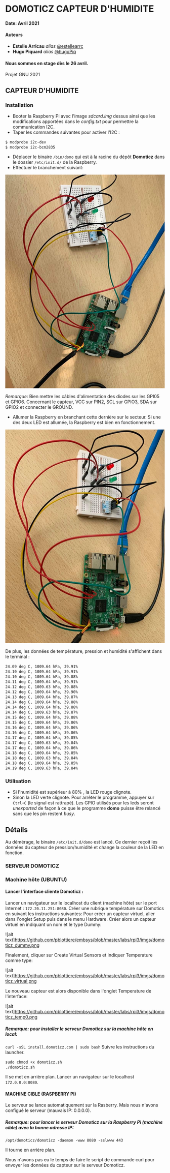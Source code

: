 # DOMOTICZ CAPTEUR D'HUMIDITE

#### Date: Avril 2021
#### Auteurs
* **Estelle Arricau** _alias_ [@estellearrc](https://github.com/estellearrc)
* **Hugo Piquard** _alias_ [@hugoPiq](https://github.com/hugoPiq)
#### Nous sommes en stage dès le 26 avril.
Projet GNU 2021



## CAPTEUR D'HUMIDITE
### Installation
* Booter la Raspberry Pi avec l'image *sdcard.img* dessus ainsi que les modifications apportées dans le *config.txt* pour permettre la communication I2C.
* Taper les commandes suivantes pour activer l'I2C :

```` shell
$ modprobe i2c-dev
$ modprobe i2c-bcm2835
````

* Déplacer le binaire ```/bin/domo``` qui est à la racine du dépôt **Domoticz** dans le dossier ```/etc/init.d/``` de la Raspberry.
* Effectuer le branchement suivant:

![alt text](https://github.com/hugoPiq/Domoticz/blob/main/img/176168470_506479097198002_6097645515706769262_n.jpg)

*Remarque*: Bien mettre les câbles d'alimentation des diodes sur les GPI05 et GPIO6. Concernant le capteur, VCC sur PIN2, SCL sur GPIO3, SDA sur GPIO2 et connecter le GROUND. 

* Allumer la Raspberry en branchant cette dernière sur le secteur. Si une des deux LED est allumée, la Raspberry est bien en fonctionnement.

![alt text](https://github.com/hugoPiq/Domoticz/blob/main/img/ImagePinSwitchON.jpg)

De plus, les données de température, pression et humidité s'affichent dans le terminal :
````
24.09 deg C, 1009.64 hPa, 39.91%
24.10 deg C, 1009.64 hPa, 39.91%
24.10 deg C, 1009.64 hPa, 39.88%
24.11 deg C, 1009.64 hPa, 39.91%
24.12 deg C, 1009.63 hPa, 39.88%
24.12 deg C, 1009.64 hPa, 39.90%
24.13 deg C, 1009.64 hPa, 39.87%
24.14 deg C, 1009.64 hPa, 39.88%
24.14 deg C, 1009.64 hPa, 39.88%
24.14 deg C, 1009.63 hPa, 39.87%
24.15 deg C, 1009.64 hPa, 39.88%
24.15 deg C, 1009.64 hPa, 39.86%
24.16 deg C, 1009.64 hPa, 39.86%
24.16 deg C, 1009.64 hPa, 39.86%
24.17 deg C, 1009.64 hPa, 39.85%
24.17 deg C, 1009.63 hPa, 39.84%
24.17 deg C, 1009.64 hPa, 39.86%
24.18 deg C, 1009.64 hPa, 39.85%
24.18 deg C, 1009.63 hPa, 39.84%
24.18 deg C, 1009.64 hPa, 39.85%
24.19 deg C, 1009.63 hPa, 39.84%
````

### Utilisation
* Si l'humidité est supérieur à 80% , la LED rouge clignote.
* Sinon la LED verte clignote.
Pour arrêter le programme, appuyer sur ```Ctrl+C``` (le signal est rattrapé). Les GPIO utilisés pour les leds seront *unexported* de façon à ce que le programme **domo** puisse être relancé sans que les pin restent *busy*.

## Détails
Au démérage, le binaire ```/etc/init.d/domo``` est lancé.
Ce dernier reçoit les données du capteur de pression/humidité et change la couleur de la LED en fonction.

### SERVEUR DOMOTICZ

### Machine hôte (UBUNTU)
#### Lancer l'interface cliente Domoticz :
Lancer un navigateur sur le localhost du client (machine hôte) sur le port Internet : ```172.20.11.251:8080```.
Créer une rubrique température sur Domotics en suivant les instructions suivantes:
Pour créer un capteur virtuel, aller dans l'onglet Setup puis dans le menu Hardware. Créer alors un capteur virtuel en indiquant un nom et le type Dummy:

![alt text]https://github.com/pblottiere/embsys/blob/master/labs/rpi3/imgs/domoticz_dummy.png

Finalement, cliquer sur Create Virtual Sensors et indiquer Temperature comme type:

![alt text]https://github.com/pblottiere/embsys/blob/master/labs/rpi3/imgs/domoticz_virtual.png

Le nouveau capteur est alors disponible dans l'onglet Temperature de l'interface:

![alt text]https://github.com/pblottiere/embsys/blob/master/labs/rpi3/imgs/domoticz_temp0.png

##### Remarque: pour installer le serveur Domoticz sur la machine hôte en local:
```curl -sSL install.domoticz.com | sudo bash```
Suivre les instructions du launcher.
```
sudo chmod +x domoticz.sh
./domoticz.sh
``` 
Il se met en arrière plan.
Lancer un navigateur sur le localhost ```172.0.0.0:8080```.


#### MACHINE CIBLE (RASPBERRY PI)
Le serveur se lance automatiquement sur la Rasberry. Mais nous n'avons configué le serveur (mauvais IP: 0.0.0.0).
##### Remarque: pour lancer le serveur Domoticz sur la Raspberry Pi (machine cible) avec la bonne adresse IP:
````
/opt/domoticz/domoticz -daemon -www 8080 -sslwww 443
````
Il tourne en arrière plan.

Nous n'avons pas eu le temps de faire le script de commande curl pour envoyer les données du capteur sur le serveur Domoticz.
